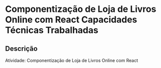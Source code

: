 # Componentização de Loja de Livros Online com React Capacidades Técnicas Trabalhadas

## Descrição

Atividade: Componentização de Loja de Livros Online com React